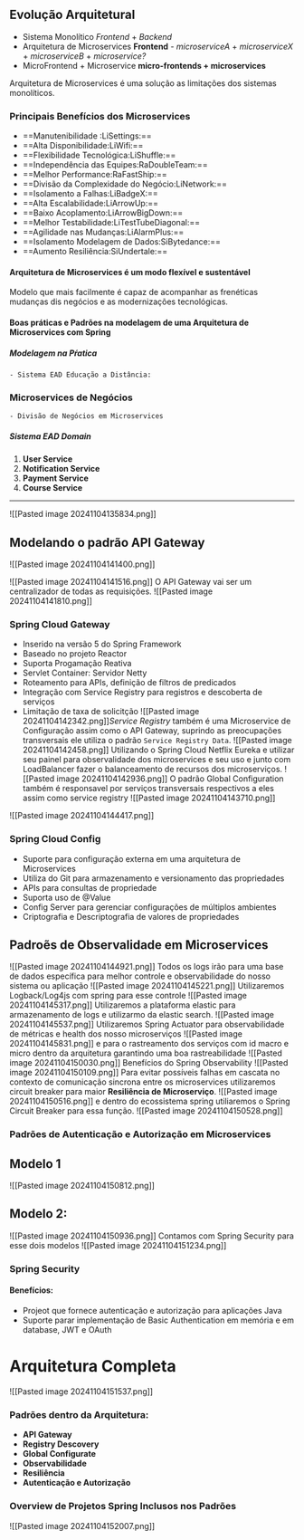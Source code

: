 ## Evolução Arquitetural 
- Sistema Monolítico
	*Frontend* + *Backend*
- Arquitetura de Microservices
	**Frontend** - *microserviceA* + *microserviceX* + *microserviceB* + *microservice?*
- MicroFrontend + Microservice
	**micro-frontends + microservices**

Arquitetura de Microservices é uma solução as limitações dos sistemas monolíticos.
### Principais Benefícios dos Microservices
- ==Manutenibilidade :LiSettings:==
- ==Alta Disponibilidade:LiWifi:==
- ==Flexibilidade Tecnológica:LiShuffle:== 
- ==Independência das Equipes:RaDoubleTeam:== 
- ==Melhor Performance:RaFastShip:==
- ==Divisão da Complexidade do Negócio:LiNetwork:==
- ==Isolamento a Falhas:LiBadgeX:== 
- ==Alta Escalabilidade:LiArrowUp:== 
- ==Baixo Acoplamento:LiArrowBigDown:== 
- ==Melhor Testabilidade:LiTestTubeDiagonal:== 
- ==Agilidade nas Mudanças:LiAlarmPlus:== 
- ==Isolamento Modelagem de Dados:SiBytedance:==
- ==Aumento Resiliência:SiUndertale:==
#### Arquitetura de Microservices é um modo flexível e sustentável
Modelo que mais facilmente é capaz de acompanhar as frenéticas mudanças dis negócios e as modernizações tecnológicas.

#### Boas práticas e Padrões na modelagem de uma Arquitetura de Microservices com Spring 
##### Modelagem na Pŕatica 
	- Sistema EAD Educação a Distância:
### Microservices de Negócios
	- Divisão de Negócios em Microservices

##### Sistema EAD Domain
1. **User Service** 
2. **Notification Service**
3. **Payment Service**
4. **Course Service**
---
![[Pasted image 20241104135834.png]]

## Modelando o padrão API Gateway
![[Pasted image 20241104141400.png]]

![[Pasted image 20241104141516.png]]
O API Gateway vai ser um centralizador de todas as requisições.
![[Pasted image 20241104141810.png]]

### Spring Cloud Gateway
-  Inserido na versão 5 do Spring Framework
- Baseado no projeto Reactor
- Suporta Progamação Reativa
- Servlet Container: Servidor Netty
- Roteamento para APIs, definição de filtros de predicados
- Integração com Service Registry para registros e descoberta de serviços 
- Limitação de taxa de solicitção
![[Pasted image 20241104142342.png]]*Service Registry*  também é uma Microservice de Configuração assim como o API Gateway, suprindo as preocupações transversais ele utiliza o padrão `Service Registry Data`.
![[Pasted image 20241104142458.png]]
Utilizando o Spring Cloud Netflix Eureka e utilizar seu painel para observalidade dos microservices e seu uso e junto com LoadBalancer fazer o balanceamento de recursos dos microserviços.
![[Pasted image 20241104142936.png]]
O padrão Global Configuration também é responsavel por serviços transversais respectivos a eles assim como service registry
![[Pasted image 20241104143710.png]]

![[Pasted image 20241104144417.png]]
### Spring Cloud Config
- Suporte para configuração externa em uma arquitetura de Microservices
- Utiliza do Git para armazenamento e versionamento das propriedades
- APIs para consultas de propriedade
- Suporta uso de @Value 
- Config Server para gerenciar configurações de múltiplos ambientes
- Criptografia e Descriptografia de  valores de propriedades

## Padroẽs de Observalidade em Microservices
![[Pasted image 20241104144921.png]]
Todos os logs irão para uma base de dados específica para melhor controle e observabilidade do nosso sistema ou aplicação
![[Pasted image 20241104145221.png]]
Utilizaremos Logback/Log4js com spring para esse controle
![[Pasted image 20241104145317.png]]
Utilizaremos a plataforma elastic para armazenamento de logs e utilizarmo da elastic search.
![[Pasted image 20241104145537.png]]
Utilizaremos Spring Actuator para observabilidade de métricas e health dos nosso microserviços
![[Pasted image 20241104145831.png]]
e para o rastreamento dos serviços com id macro e micro dentro da arquitetura garantindo uma boa rastreabilidade
![[Pasted image 20241104150030.png]]
Benefícios do Spring Observability
![[Pasted image 20241104150109.png]]
Para evitar possíveis falhas em cascata no contexto de comunicação sincrona entre os microservices utilizaremos circuit breaker para maior **Resiliência de Microserviço**.
![[Pasted image 20241104150516.png]]
e dentro do ecossistema spring utiliaremos o Spring Circuit Breaker para essa função.
![[Pasted image 20241104150528.png]]
### Padrões de Autenticação e Autorização em Microservices
## Modelo 1 
![[Pasted image 20241104150812.png]]
## Modelo 2:
![[Pasted image 20241104150936.png]]
Contamos com Spring Security para esse dois modelos 
![[Pasted image 20241104151234.png]]
### Spring Security 
#### Benefícios:
- Projeot que fornece autenticação e autorização para aplicações Java
- Suporte parar implementação de Basic Authentication em memória e em database, JWT e OAuth

# Arquitetura Completa 
![[Pasted image 20241104151537.png]]
### Padrões dentro da Arquitetura:
- **API Gateway**
- **Registry Descovery**
- **Global Configurate**
- **Observabilidade**
- **Resiliência**
- **Autenticação e Autorização**

### Overview de Projetos Spring Inclusos nos Padrões
![[Pasted image 20241104152007.png]]

